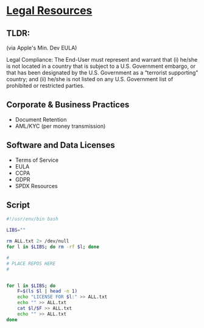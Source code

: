 # [Legal Resources](#)

## TLDR:

(via Apple's Min. Dev EULA)

Legal Compliance: The End-User must represent and warrant that (i) he/she is not located in a country that is subject to a U.S. Government embargo, or that has been designated by the U.S. Government as a “terrorist supporting” country; and (ii) he/she is not listed on any U.S. Government list of prohibited or restricted parties.


## Corporate & Business Practices

- Document Retention 
- AML/KYC (per money transmission)



## Software and Data Licenses

- Terms of Service
- EULA
- CCPA
- GDPR
- SPDX Resources

## Script

```bash
#!/usr/env/bin bash

LIBS=""

rm ALL.txt 2> /dev/null
for l in $LIBS; do rm -rf $l; done

#
# PLACE REPOS HERE
#


for l in $LIBS; do
    F=$(ls $l | head -n 1)
    echo "LICENSE FOR $l:" >> ALL.txt
    echo "" >> ALL.txt
    cat $l/$F >> ALL.txt
    echo "" >> ALL.txt
done
```
